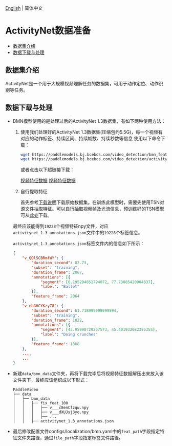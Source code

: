 [English](../../en/dataset/ActivityNet.md) | 简体中文

# ActivityNet数据准备

- [数据集介绍](#数据集介绍)
- [数据下载与处理](#数据下载与处理)

## 数据集介绍

ActivityNet是一个用于大规模视频理解任务的数据集，可用于动作定位、动作识别等任务。


## 数据下载与处理
- BMN模型使用的是处理过后的ActivityNet 1.3数据集，有如下两种使用方法：
    1. 使用我们处理好的ActivityNet 1.3数据集(压缩包约5.5G)，每一个视频有对应的动作标签、持续区间、持续帧数、持续秒数等信息
        使用以下命令下载：
        ```bash
        wget https://paddlemodels.bj.bcebos.com/video_detection/bmn_feat.tar.gz  # 下载处理好的视频特征数据
        wget https://paddlemodels.bj.bcebos.com/video_detection/activitynet_1.3_annotations.json  # 下载处理好的标签数据
        ```
        或者点击以下超链接下载：

        [视频特征数据](https://paddlemodels.bj.bcebos.com/video_detection/bmn_feat.tar.gz)
        [视频特征数据](https://paddlemodels.bj.bcebos.com/video_detection/activitynet_1.3_annotations.json)

    2. 自行提取特征

        首先参考[下载说明](https://github.com/activitynet/ActivityNet/tree/master/Crawler)下载原始数据集。在训练此模型时，需要先使用TSN对源文件抽取特征。可以[自行抽取](https://github.com/yjxiong/temporal-segment-networks)视频帧及光流信息，预训练好的TSN模型可从[此处](https://github.com/yjxiong/anet2016-cuhk)下载。

    最终应该能得到`19228`个视频特征npy文件，对应`activitynet_1.3_annotations.json`文件中的`19228`个标签信息。

    `activitynet_1.3_annotations.json`标签文件内的信息如下所示：
    ```json
    {
        "v_QOlSCBRmfWY": {
            "duration_second": 82.73,
            "subset": "training",
            "duration_frame": 2067,
            "annotations": [{
                "segment": [6.195294851794072, 77.73085420904837],
                "label": "Ballet"
            }],
            "feature_frame": 2064
        },
        "v_ehGHCYKzyZ8": {
            "duration_second": 61.718999999999994,
            "subset": "training",
            "duration_frame": 1822,
            "annotations": [{
                "segment": [43.95990729267573, 45.401932082395355],
                "label": "Doing crunches"
            }],
            "feature_frame": 1808
        },
        ...,
        ...
    }
    ```

- 新建`data/bmn_data`文件夹，再将下载完毕后将视频特征数据解压出来放入该文件夹下，最终应该组织成以下形式：
    ```
    PaddleVideo
    ├── data
    │   ├── bmn_data
    │   │   ├── fix_feat_100
    │   │   │   ├── v___c8enCfzqw.npy
    │   │   │   ├── v___dXUJsj3yo.npy
    │   │   │   ├── ...
    │   │   ├── activitynet_1.3_annotations.json
    ```

- 最后修改配置文件configs/localization/bmn.yaml中的`feat_path`字段指定特征文件夹路径，通过`file_path`字段指定标签文件路径。


